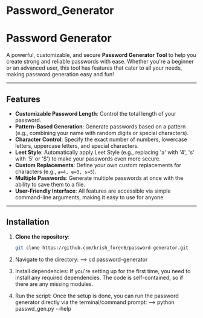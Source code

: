 # Password_Generator
# Password Generator

A powerful, customizable, and secure **Password Generator Tool** to help you create strong and reliable passwords with ease. Whether you're a beginner or an advanced user, this tool has features that cater to all your needs, making password generation easy and fun!

---

## Features

- **Customizable Password Length**: Control the total length of your password.
- **Pattern-Based Generation**: Generate passwords based on a pattern (e.g., combining your name with random digits or special characters).
- **Character Control**: Specify the exact number of numbers, lowercase letters, uppercase letters, and special characters.
- **Leet Style**: Automatically apply Leet Style (e.g., replacing 'a' with '4', 's' with '5' or '$') to make your passwords even more secure.
- **Custom Replacements**: Define your own custom replacements for characters (e.g., `a=4, e=3, s=5`).
- **Multiple Passwords**: Generate multiple passwords at once with the ability to save them to a file.
- **User-Friendly Interface**: All features are accessible via simple command-line arguments, making it easy to use for anyone.

---

## Installation

1. **Clone the repository**:
   ```bash
   git clone https://github.com/krish_foren6/password-generator.git

2. Navigate to the directory:
--> cd password-generator

3. Install dependencies: If you're setting up for the first time, you need to install any required dependencies. The code is self-contained, so if there are any missing modules.

4. Run the script: Once the setup is done, you can run the password generator directly via the terminal/command prompt:
--> python passwd_gen.py --help
       
